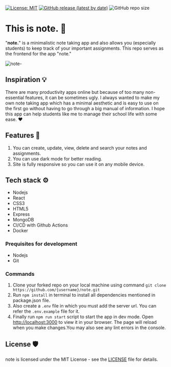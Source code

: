 [![License: MIT](https://img.shields.io/badge/License-MIT-yellow.svg)](https://opensource.org/licenses/MIT) 
[![GitHub release (latest by date)](https://img.shields.io/github/v/release/Ananya2001-an/note)](https://github.com/Ananya2001-an/note/releases)
![GitHub repo size](https://img.shields.io/github/repo-size/Ananya2001-an/note)

# This is note. 📝

"**note.**" is a minimalistic note taking app and also allows you (especially students) to keep track of your important assignments. This repo serves as the frontend for the app "note."

![note-](https://user-images.githubusercontent.com/55504616/218420244-1b1fa815-8074-44b9-b27c-40b38a034716.png)

## Inspiration 💡
There are many productivity apps online but because of too many non-essential features, it can be sometimes ugly. I always wanted to make my own note taking app which has a minimal aesthetic and is easy to use on the first go without having to go through a big manual of information. I hope this app can help students like me to manage their school life with some ease. ♥ 

## Features 👀
1. You can create, update, view, delete and search your notes and assignments.
2. You can use dark mode for better reading.
3. Site is fully responsive so you can use it on any mobile device.

## Tech stack ⚙
- Nodejs
- React
- CSS3
- HTML5
- Express
- MongoDB
- CI/CD with Github Actions
- Docker

### Prequisites for development
- Nodejs
- Git

### Commands
1. Clone your forked repo on your local machine using command `git clone https://github.com/{username}/note.git`
2. Run `npm install` in terminal to install all dependencies mentioned in package.json file.
3. Also create a `.env` file in which you must add the server url. You can refer the `.env.example` file for it.
4. Finally run `npm run start` script to start the app in dev mode. Open [http://localhost:3000](http://localhost:3000) to view it in your browser.
The page will reload when you make changes.You may also see any lint errors in the console.

## License 🛡
note is licensed under the MIT License - see the [LICENSE](LICENSE) file for details.


